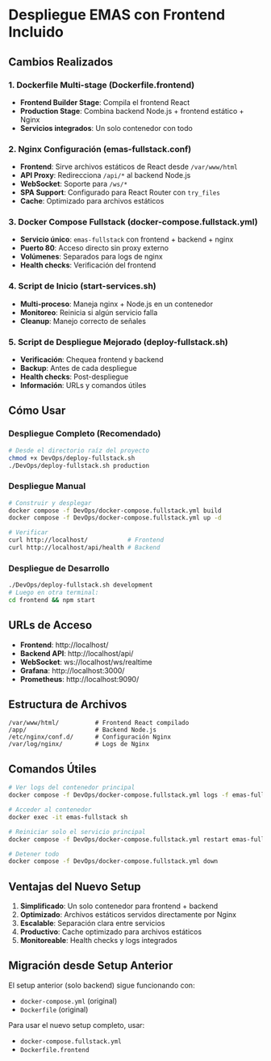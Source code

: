 # Despliegue EMAS con Frontend Incluido

## Cambios Realizados

### 1. **Dockerfile Multi-stage (Dockerfile.frontend)**
- **Frontend Builder Stage**: Compila el frontend React
- **Production Stage**: Combina backend Node.js + frontend estático + Nginx
- **Servicios integrados**: Un solo contenedor con todo

### 2. **Nginx Configuración (emas-fullstack.conf)**
- **Frontend**: Sirve archivos estáticos de React desde `/var/www/html`
- **API Proxy**: Redirecciona `/api/*` al backend Node.js
- **WebSocket**: Soporte para `/ws/*` 
- **SPA Support**: Configurado para React Router con `try_files`
- **Cache**: Optimizado para archivos estáticos

### 3. **Docker Compose Fullstack (docker-compose.fullstack.yml)**
- **Servicio único**: `emas-fullstack` con frontend + backend + nginx
- **Puerto 80**: Acceso directo sin proxy externo
- **Volúmenes**: Separados para logs de nginx
- **Health checks**: Verificación del frontend

### 4. **Script de Inicio (start-services.sh)**
- **Multi-proceso**: Maneja nginx + Node.js en un contenedor
- **Monitoreo**: Reinicia si algún servicio falla
- **Cleanup**: Manejo correcto de señales

### 5. **Script de Despliegue Mejorado (deploy-fullstack.sh)**
- **Verificación**: Chequea frontend y backend
- **Backup**: Antes de cada despliegue
- **Health checks**: Post-despliegue
- **Información**: URLs y comandos útiles

## Cómo Usar

### Despliegue Completo (Recomendado)
```bash
# Desde el directorio raíz del proyecto
chmod +x DevOps/deploy-fullstack.sh
./DevOps/deploy-fullstack.sh production
```

### Despliegue Manual
```bash
# Construir y desplegar
docker compose -f DevOps/docker-compose.fullstack.yml build
docker compose -f DevOps/docker-compose.fullstack.yml up -d

# Verificar
curl http://localhost/           # Frontend
curl http://localhost/api/health # Backend
```

### Despliegue de Desarrollo
```bash
./DevOps/deploy-fullstack.sh development
# Luego en otra terminal:
cd frontend && npm start
```

## URLs de Acceso

- **Frontend**: http://localhost/
- **Backend API**: http://localhost/api/
- **WebSocket**: ws://localhost/ws/realtime
- **Grafana**: http://localhost:3000/
- **Prometheus**: http://localhost:9090/

## Estructura de Archivos

```
/var/www/html/          # Frontend React compilado
/app/                   # Backend Node.js
/etc/nginx/conf.d/      # Configuración Nginx
/var/log/nginx/         # Logs de Nginx
```

## Comandos Útiles

```bash
# Ver logs del contenedor principal
docker compose -f DevOps/docker-compose.fullstack.yml logs -f emas-fullstack

# Acceder al contenedor
docker exec -it emas-fullstack sh

# Reiniciar solo el servicio principal
docker compose -f DevOps/docker-compose.fullstack.yml restart emas-fullstack

# Detener todo
docker compose -f DevOps/docker-compose.fullstack.yml down
```

## Ventajas del Nuevo Setup

1. **Simplificado**: Un solo contenedor para frontend + backend
2. **Optimizado**: Archivos estáticos servidos directamente por Nginx
3. **Escalable**: Separación clara entre servicios
4. **Productivo**: Cache optimizado para archivos estáticos
5. **Monitoreable**: Health checks y logs integrados

## Migración desde Setup Anterior

El setup anterior (solo backend) sigue funcionando con:
- `docker-compose.yml` (original)
- `Dockerfile` (original)

Para usar el nuevo setup completo, usar:
- `docker-compose.fullstack.yml`
- `Dockerfile.frontend`
